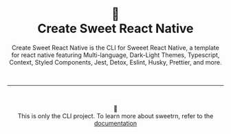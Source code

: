 <h1 align="center">
  🚀
  <br>
  Create Sweet React Native
</h1>
<p align="center">
  Create Sweet React Native is the CLI for Sweeet React Native, a template for react native featuring Multi-language, Dark-Light Themes, Typescript, Context, Styled Components, Jest, Detox, Eslint, Husky, Prettier, and more.
</p>

<br>
<hr>
<br>

<p align="center">
    🚧
    <br>
    This is only the CLI project. To learn more about sweetrn, refer to the <a href="https://github.com/nriccar/sweet-rn">documentation</a>
</p>

<br>
